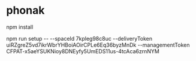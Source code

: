 # phonak

npm install

npm run setup -- --spaceId 7kpleg98c8uc --deliveryToken uiRZgreZ5vd7ikrWbrYHBoiAOirCPLe6Eq36byzMnDk --managementToken CFPAT-x5aeYSUKNioy8DNEyfy5UmEDS11us-4tcAca6zrnNYM


 <div
            id="clayer-config"
            data-base-url="https://phonakbutikk.commercelayer.io"
            data-client-id="f431c9b5c7f370e540ae33e61add865d14c32598f52d550f00babe192d84c0f4"
            data-market-id="1333"
            data-country-code="US"
            data-language-code="en"
            data-cart-url="https://example.com/cart"
            data-return-url="https://example.com/return"
            data-privacy-url="https://example.com/privacy"
            data-terms-url="https://example.com/terms"
            data-dev-settings-debug="true"
            data-dev-settings-console="true"
            data-dev-settings-trace="true"
        ></div>
        <script
            type="text/javascript"
            src="https://cdn.jsdelivr.net/npm/commercelayer@1.9.13/dist/commercelayer.min.js"
        ></script>
